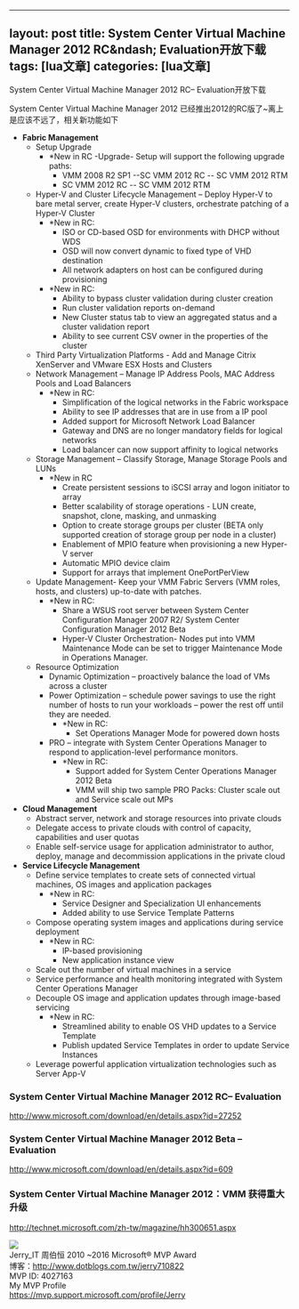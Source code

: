 
---
layout: post
title: System Center Virtual Machine Manager 2012 RC&amp;ndash; Evaluation开放下载 
tags: [lua文章]
categories: [lua文章]
---
System Center Virtual Machine Manager 2012 RC– Evaluation开放下载

  

System Center Virtual Machine Manager 2012 已经推出2012的RC版了~离上是应该不远了，相关新功能如下

  * **Fabric Management**
    * Setup Upgrade 
      * *New in RC -Upgrade- Setup will support the following upgrade paths: 
        * VMM 2008 R2 SP1 --SC VMM 2012 RC -- SC VMM 2012 RTM 
        * SC VMM 2012 RC -- SC VMM 2012 RTM
    * Hyper-V and Cluster Lifecycle Management – Deploy Hyper-V to bare metal server, create Hyper-V clusters, orchestrate patching of a Hyper-V Cluster 
      * *New in RC: 
        * ISO or CD-based OSD for environments with DHCP without WDS 
        * OSD will now convert dynamic to fixed type of VHD destination 
        * All network adapters on host can be configured during provisioning
      * *New in RC: 
        * Ability to bypass cluster validation during cluster creation 
        * Run cluster validation reports on-demand 
        * New Cluster status tab to view an aggregated status and a cluster validation report 
        * Ability to see current CSV owner in the properties of the cluster
    * Third Party Virtualization Platforms - Add and Manage Citrix XenServer and VMware ESX Hosts and Clusters 
    * Network Management – Manage IP Address Pools, MAC Address Pools and Load Balancers 
      * *New in RC: 
        * Simplification of the logical networks in the Fabric workspace 
        * Ability to see IP addresses that are in use from a IP pool 
        * Added support for Microsoft Network Load Balancer 
        * Gateway and DNS are no longer mandatory fields for logical networks 
        * Load balancer can now support affinity to logical networks
    * Storage Management – Classify Storage, Manage Storage Pools and LUNs 
      * *New in RC 
        * Create persistent sessions to iSCSI array and logon initiator to array 
        * Better scalability of storage operations - LUN create, snapshot, clone, masking, and unmasking 
        * Option to create storage groups per cluster (BETA only supported creation of storage group per node in a cluster) 
        * Enablement of MPIO feature when provisioning a new Hyper-V server 
        * Automatic MPIO device claim 
        * Support for arrays that implement OnePortPerView
    * Update Management- Keep your VMM Fabric Servers (VMM roles, hosts, and clusters) up-to-date with patches. 
      * *New in RC: 
        * Share a WSUS root server between System Center Configuration Manager 2007 R2/ System Center Configuration Manager 2012 Beta 
        * Hyper-V Cluster Orchestration- Nodes put into VMM Maintenance Mode can be set to trigger Maintenance Mode in Operations Manager.
    * Resource Optimization 
      * Dynamic Optimization – proactively balance the load of VMs across a cluster 
      * Power Optimization – schedule power savings to use the right number of hosts to run your workloads – power the rest off until they are needed. 
        * *New in RC: 
          * Set Operations Manager Mode for powered down hosts
      * PRO – integrate with System Center Operations Manager to respond to application-level performance monitors. 
        * *New in RC: 
          * Support added for System Center Operations Manager 2012 Beta 
          * VMM will ship two sample PRO Packs: Cluster scale out and Service scale out MPs
  * **Cloud Management**
    * Abstract server, network and storage resources into private clouds 
    * Delegate access to private clouds with control of capacity, capabilities and user quotas 
    * Enable self-service usage for application administrator to author, deploy, manage and decommission applications in the private cloud
  * **Service Lifecycle Management**
    * Define service templates to create sets of connected virtual machines, OS images and application packages 
      * *New in RC: 
        * Service Designer and Specialization UI enhancements 
        * Added ability to use Service Template Patterns
    * Compose operating system images and applications during service deployment 
      * *New in RC: 
        * IP-based provisioning 
        * New application instance view
    * Scale out the number of virtual machines in a service 
    * Service performance and health monitoring integrated with System Center Operations Manager 
    * Decouple OS image and application updates through image-based servicing 
      * *New in RC: 
        * Streamlined ability to enable OS VHD updates to a Service Template 
        * Publish updated Service Templates in order to update Service Instances
    * Leverage powerful application virtualization technologies such as Server App-V

### System Center Virtual Machine Manager 2012 RC– Evaluation

http://www.microsoft.com/download/en/details.aspx?id=27252

### System Center Virtual Machine Manager 2012 Beta – Evaluation

http://www.microsoft.com/download/en/details.aspx?id=609

###

### System Center Virtual Machine Manager 2012：VMM 获得重大升级

http://technet.microsoft.com/zh-tw/magazine/hh300651.aspx

![](https://img.dazhuanlan.com/2019/11/25/5ddba7c7ce7ca.gif)  
Jerry_IT 周伯恒 2010 ~2016 Microsoft® MVP Award  
博客：http://www.dotblogs.com.tw/jerry710822  
MVP ID: 4027163  
My MVP Profile  
https://mvp.support.microsoft.com/profile/Jerry  


